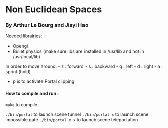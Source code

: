 # Non Euclidean Spaces
### By Arthur Le Bourg and Jiayi Hao

Needed librairies:

 - Opengl
 - Bullet physics (make sure libs are installed in /usr/lib and not in /usr/local/lib)

In order to move around:
	- z : forward
	- s : backward
	- q : left
	- d : right
	- a : sprint (hold)

- p is to activate Portal clipping

#### How to compile and run :

`make` to compile
	
`./bin/portal` to launch scene tunnel
`./bin/portal x` to launch scene impossible gate
`./bin/portal x x` to launch scene teleportation